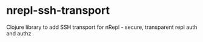 # nrepl-ssh-transport
Clojure library to add SSH transport for nRepl - secure, transparent repl auth and authz
